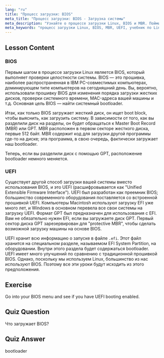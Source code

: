 ```yaml
---
lang: "ru"
title: "Процесс загрузки: BIOS"
meta_title: "Процесс загрузки: BIOS - Загрузка системы"
meta_description: "Узнайте о процессе загрузки Linux, BIOS и MBR. Поймите, как запускается ваша система, с помощью этого руководства для начинающих. Изучите концепции UEFI!"
meta_keywords: "процесс загрузки Linux, BIOS, MBR, UEFI, учебник по Linux, bootloader, Linux для начинающих, запуск системы"
---
```


## Lesson Content

### BIOS

Первым шагом в процессе загрузки Linux является BIOS, который выполняет проверки целостности системы. BIOS — это прошивка, наиболее распространенная в IBM PC-совместимых компьютерах, доминирующем типе компьютеров на сегодняшний день. Вы, вероятно, использовали прошивку BIOS для изменения порядка загрузки жестких дисков, проверки системного времени, MAC-адреса вашей машины и т.д. Основная цель BIOS — найти системный bootloader.

Итак, как только BIOS загружает жесткий диск, он ищет boot block, чтобы выяснить, как загрузить систему. В зависимости от того, как вы разделили диск на разделы, он будет обращаться к Master Boot Record (MBR) или GPT. MBR расположен в первом секторе жесткого диска, первые 512 байт. MBR содержит код для загрузки другой программы где-то на диске; эта программа, в свою очередь, фактически загружает наш bootloader.

Теперь, если вы разделили диск с помощью GPT, расположение bootloader немного меняется.

### UEFI

Существует другой способ загрузки вашей системы вместо использования BIOS, и это UEFI (расшифровывается как "Unified Extensible Firmware Interface"). UEFI был разработан как преемник BIOS; большинство современного оборудования поставляется со встроенной прошивкой UEFI. Компьютеры Macintosh используют загрузку EFI уже много лет, и Windows в основном перевела все свои системы на загрузку UEFI. Формат GPT был предназначен для использования с EFI. Вам не обязательно нужен EFI, если вы загружаете диск GPT. Первый сектор диска GPT зарезервирован для "protective MBR", чтобы сделать возможной загрузку машины на основе BIOS.

UEFI хранит всю информацию о запуске в файле `.efi`. Этот файл хранится на специальном разделе, называемом EFI System Partition, на оборудовании. Внутри этого раздела будет содержаться bootloader. UEFI имеет много улучшений по сравнению с традиционной прошивкой BIOS. Однако, поскольку мы используем Linux, большинство из нас используют BIOS. Поэтому все эти уроки будут исходить из этого предположения.

## Exercise

Go into your BIOS menu and see if you have UEFI booting enabled.

## Quiz Question

Что загружает BIOS?

## Quiz Answer

bootloader
